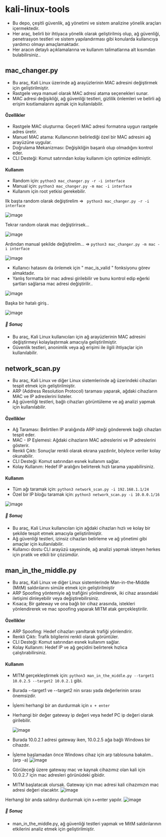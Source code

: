 # kali-linux-tools

- Bu depo, çeşitli güvenlik, ağ yönetimi ve sistem analizine yönelik araçları içermektedir. 
- Her araç, belirli bir ihtiyaca yönelik olarak geliştirilmiş olup, ağ güvenliği, penetrasyon testleri ve sistem yapılandırması gibi konularda kullanıcıya yardımcı olmayı amaçlamaktadır.
- Her aracın detaylı açıklamalarına ve kullanım talimatlarına alt kısımdan bulabilirsiniz..

## mac_changer.py 
- Bu araç, Kali Linux üzerinde ağ arayüzlerinin MAC adresini değiştirmek için geliştirilmiştir. 
- Rastgele veya manuel olarak MAC adresi atama seçenekleri sunar. 
- MAC adresi değişikliği, ağ güvenliği testleri, gizlilik önlemleri ve belirli ağ erişim kısıtlamalarını aşmak için kullanılabilir.

#### Özellikler
  
 - Rastgele MAC oluşturma: Geçerli MAC adresi formatına uygun rastgele adres üretir.
 - Manuel MAC atama: Kullanıcının belirlediği özel bir MAC adresini ağ arayüzüne uygular.
 - Doğrulama Mekanizması: Değişikliğin başarılı olup olmadığını kontrol eder.
 - CLI Desteği: Komut satırından kolay kullanım için optimize edilmiştir.

#### Kullanım
  * Random için: `python3 mac_changer.py -r -i interface`
  * Manual için: `python3 mac_changer.py -m mac -i interface`
  * Kullanım için root yetkisi gerekebilir.


Ilk başta random olarak değiştirelim => ` python3 mac_changer.py -r -i interface`

![image](https://github.com/user-attachments/assets/cc097f7a-e489-40f1-a3b2-47be6956952a)



Tekrar random olarak mac değiştirirsek...

![image](https://github.com/user-attachments/assets/d686f637-32ee-4ee1-8adf-b2a072997301)


Ardından manual şekilde değiştirelim... => `python3 mac_changer.py -m mac -i interface`

![image](https://github.com/user-attachments/assets/dd8ba6e4-4cfc-405d-88da-0152080419bf)


- Kullanıcı hatasını da önlemek için " mac_is_valid " fonksiyonu görev almaktadır.
- Yanlış formatta bir mac adresi girilebilir ve bunu kontrol edip eğerki şartları sağlarsa mac adresi değiştirilir..

![image](https://github.com/user-attachments/assets/499d5548-ce25-4b0d-8a3b-3c95fc4b48d4)

Başka bir hatalı giriş..

![image](https://github.com/user-attachments/assets/d4797add-c932-4ecf-8496-c3c8023921b6)



##### 📌 Sonuç  

- Bu araç, Kali Linux kullanıcıları için ağ arayüzlerinin MAC adresini değiştirmeyi kolaylaştırmak amacıyla geliştirilmiştir. 
- Güvenlik testleri, anonimlik veya ağ erişimi ile ilgili ihtiyaçlar için kullanılabilir.  




## network_scan.py 
- Bu araç, Kali Linux ve diğer Linux sistemlerinde ağ üzerindeki cihazları tespit etmek için geliştirilmiştir.
- ARP (Address Resolution Protocol) taraması yaparak, ağdaki cihazların MAC ve IP adreslerini listeler.
- Ağ güvenliği testleri, bağlı cihazları görüntüleme ve ağ analizi yapmak için kullanılabilir.

#### Özellikler
  
- Ağ Taraması: Belirtilen IP aralığında ARP isteği göndererek bağlı cihazları tespit eder.
- MAC - IP Eşlemesi: Ağdaki cihazların MAC adreslerini ve IP adreslerini gösterir.
- Renkli Çıktı: Sonuçlar renkli olarak ekrana yazdırılır, böylece veriler kolay okunabilir.
- CLI Desteği: Komut satırından esnek kullanım sağlar.
- Kolay Kullanım: Hedef IP aralığını belirterek hızlı tarama yapabilirsiniz.


#### Kullanım
  * Tüm ağı taramak için: `python3 network_scan.py -i 192.168.1.1/24`
  * Özel bir IP bloğu taramak için: `python3 network_scan.py -i 10.0.0.1/16`

  ![image](https://github.com/user-attachments/assets/736ceedb-836b-4ebf-ac94-bc0d4c7ce183)



##### 📌 Sonuç  

- Bu araç, Kali Linux kullanıcıları için ağdaki cihazları hızlı ve kolay bir şekilde tespit etmek amacıyla geliştirilmiştir.
- Ağ güvenliği testleri, izinsiz cihazları belirleme ve ağ yönetimi gibi amaçlar için kullanılabilir.
- Kullanıcı dostu CLI arayüzü sayesinde, ağ analizi yapmak isteyen herkes için pratik ve etkili bir çözümdür.





## man_in_the_middle.py 
- Bu araç, Kali Linux ve diğer Linux sistemlerinde Man-in-the-Middle (MitM) saldırılarını simüle etmek için geliştirilmiştir
- ARP Spoofing yöntemiyle ağ trafiğini yönlendirerek, iki cihaz arasındaki iletişimi dinleyebilir veya değiştirebilirsiniz.
- Kısaca; Bir gateway ve ona bağlı bir cihaz arasında, istekleri yönlendirerek ve mac spoofing yaparak MITM atak gerçekleştirilir. 

#### Özellikler
  
- ARP Spoofing: Hedef cihazları yanıltarak trafiği yönlendirir.
- Renkli Çıktı: Trafik bilgilerini renkli olarak görüntüler.
- CLI Desteği: Komut satırından esnek kullanım sağlar.
- Kolay Kullanım: Hedef IP ve ağ geçidini belirterek hızlıca çalıştırabilirsiniz.


#### Kullanım
  * MITM gerçekleştirmek için: `python3 man_in_the_middle.py --target1 10.0.2.5 --target2 10.0.2.1` gibi.
  * Burada --target1 ve --target2 nin sırası yada değerlerinin sırası önemsizdir.
  * İşlemi herhangi bir an durdurmak için `x + enter`
  * Herhangi bir değer gateway ip değeri veya hedef PC ip değeri olarak girilebilir.
    
    ![image](https://github.com/user-attachments/assets/4c9b65d5-9027-47aa-904b-60c203fe0374)

  * Burada 10.0.2.1 adresi gateway iken, 10.0.2.5 ağa bağlı Windows bir cihazdır.
  * İşleme başlamadan önce Windows cihaz için arp tablosuna bakalım.. (arp -a)
    ![image](https://github.com/user-attachments/assets/41a51d9f-3fd2-40a1-bd7f-134a27105e94)
  * Görüleceği üzere gateway mac ve kaynak cihazımız olan kali için 10.0.2.7 için mac adresleri görünüdeki gibidir.

  * MITM başlatacak olursak. Gateway için mac adresi kali cihazımızın mac adresi değeri olacaktır.
    ![image](https://github.com/user-attachments/assets/180fd87d-a2a9-465e-b7ca-7944710a26ce)

  Herhangi bir anda saldırıyı durdurmak için x+enter yapılır.
    ![image](https://github.com/user-attachments/assets/7d70ed2c-e637-4b86-b746-d4b1b699e2af)

    


##### 📌 Sonuç  

- man_in_the_middle.py, ağ güvenliği testleri yapmak ve MitM saldırılarının etkilerini analiz etmek için geliştirilmiştir.







 
